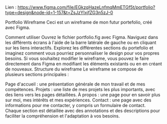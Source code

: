 Lien : https://www.figma.com/file/EGkzqHazeLnfmqMmETGf5t/portfolio?type=design&node-id=1-157&t=ZsJzYIxjfZG3n5zJ-0

Portfolio Wireframe
Ceci est un wireframe de mon futur portefolio, créé avec Figma.

Comment utiliser
Ouvrez le fichier portfolio.fig avec Figma.
Naviguez dans les différents écrans à l'aide de la barre latérale de gauche ou en cliquant sur les liens interactifs.
Explorez les différentes sections du portefolio et imaginez comment vous pourriez personnaliser le design pour vos propres besoins.
Si vous souhaitez modifier le wireframe, vous pouvez le faire directement dans Figma en modifiant les éléments existants ou en en créant de nouveaux.
Structure du wireframe
Le wireframe se compose de plusieurs sections principales :

Page d'accueil : une présentation générale de mon travail et de mes compétences.
Projets : une liste de mes projets les plus importants, avec des liens vers les pages détaillées.
À propos : une page pour en savoir plus sur moi, mes intérêts et mes expériences.
Contact : une page avec des informations pour me contacter, y compris un formulaire de contact.
Chaque section est détaillée avec des annotations et des descriptions pour faciliter la compréhension et l'adaptation à vos besoins.
